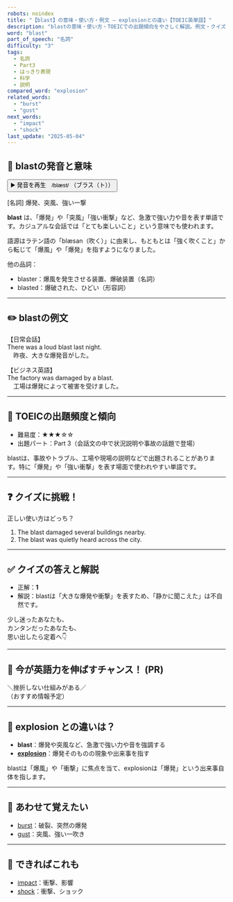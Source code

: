 ```yaml
---
robots: noindex
title: "【blast】の意味・使い方・例文 ― explosionとの違い【TOEIC英単語】"
description: "blastの意味・使い方・TOEICでの出題傾向をやさしく解説。例文・クイズ付きでexplosionとの違いもわかりやすく学べます。"
word: "blast"
part_of_speech: "名詞"
difficulty: "3"
tags:
  - 名詞
  - Part3
  - はっきり表現
  - 科学
  - 説明
compared_word: "explosion"
related_words:
  - "burst"
  - "gust"
next_words:
  - "impact"
  - "shock"
last_update: "2025-05-04"
---
```


## 🔰 blastの発音と意味

<button class="play-audio" onclick="playTTS('blast')">
  <span class="play-audio-main">
    ▶️ 発音を再生　/blæst/
  </span>
  <span class="play-audio-sub">
    （ブラス（ト））
  </span>
</button>

[名詞] 爆発、突風、強い一撃

**blast** は、「爆発」や「突風」「強い衝撃」など、急激で強い力や音を表す単語です。カジュアルな会話では「とても楽しいこと」という意味でも使われます。

語源はラテン語の「blæsan（吹く）」に由来し、もともとは「強く吹くこと」から転じて「爆風」や「爆発」を指すようになりました。

他の品詞：  
- blaster：爆風を発生させる装置、爆破装置（名詞）
- blasted：爆破された、ひどい（形容詞）

---

## ✏️ blastの例文

【日常会話】  
There was a loud blast last night.  
　昨夜、大きな爆発音がした。

【ビジネス英語】  
The factory was damaged by a blast.  
　工場は爆発によって被害を受けました。

---

## 🎯 TOEICの出題頻度と傾向

- 難易度：★★★☆☆
- 出題パート：Part 3（会話文の中で状況説明や事故の話題で登場）

blastは、事故やトラブル、工場や現場の説明などで出題されることがあります。特に「爆発」や「強い衝撃」を表す場面で使われやすい単語です。

---

## ❓ クイズに挑戦！

正しい使い方はどっち？

1. The blast damaged several buildings nearby.  
2. The blast was quietly heard across the city.

---

## ✅ クイズの答えと解説

- 正解：**1**
- 解説：blastは「大きな爆発や衝撃」を表すため、「静かに聞こえた」は不自然です。

少し迷ったあなたも、  
カンタンだったあなたも、  
思い出したら定着へ👇️

---

## 🚀 今が英語力を伸ばすチャンス！ (PR)

<div class="info-center">
＼挫折しない仕組みがある／<br>  
（おすすめ情報予定）
</div>

---

## 🤔  explosion との違いは？

- **blast**：爆発や突風など、急激で強い力や音を強調する
- **[explosion](/word/explosion/)**：爆発そのものの現象や出来事を指す

blastは「爆風」や「衝撃」に焦点を当て、explosionは「爆発」という出来事自体を指します。

---

## 🧩 あわせて覚えたい

- [burst](/word/burst/)：破裂、突然の爆発
- [gust](/word/gust/)：突風、強い一吹き

---

## 📖 できればこれも

- [impact](/word/impact/)：衝撃、影響
- [shock](/word/shock/)：衝撃、ショック

<!-- cvid: aid12_bid35 -->
